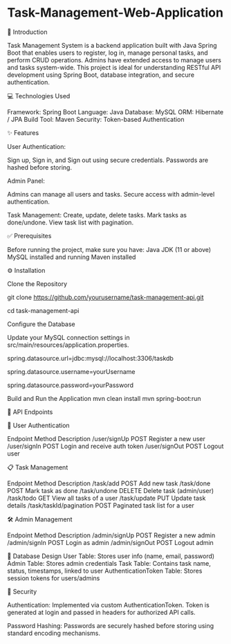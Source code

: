 # Task-Management-Web-Application

📌 Introduction

Task Management System is a backend application built with Java Spring Boot that enables users to register, log in, manage personal tasks, and perform CRUD operations. Admins have extended access to manage users and tasks system-wide.
This project is ideal for understanding RESTful API development using Spring Boot, database integration, and secure authentication.

💻 Technologies Used

Framework: Spring Boot
Language: Java
Database: MySQL
ORM: Hibernate / JPA
Build Tool: Maven
Security: Token-based Authentication

✨ Features

User Authentication:

Sign up, Sign in, and Sign out using secure credentials.
Passwords are hashed before storing.

Admin Panel:

Admins can manage all users and tasks.
Secure access with admin-level authentication.

Task Management:
Create, update, delete tasks.
Mark tasks as done/undone.
View task list with pagination.

✅ Prerequisites

Before running the project, make sure you have:
Java JDK (11 or above)
MySQL installed and running
Maven installed

⚙️ Installation

Clone the Repository

git clone https://github.com/yourusername/task-management-api.git

cd task-management-api

Configure the Database

Update your MySQL connection settings in src/main/resources/application.properties.

spring.datasource.url=jdbc:mysql://localhost:3306/taskdb

spring.datasource.username=yourUsername

spring.datasource.password=yourPassword

Build and Run the Application
mvn clean install
mvn spring-boot:run

📡 API Endpoints

🔐 User Authentication

Endpoint	Method	Description
/user/signUp	POST	Register a new user
/user/signIn	POST	Login and receive auth token
/user/signOut	POST	Logout user

📋 Task Management

Endpoint	Method	Description
/task/add	POST	Add new task
/task/done	POST	Mark task as done
/task/undone	DELETE	Delete task (admin/user)
/task/todo	GET	View all tasks of a user
/task/update	PUT	Update task details
/task/taskId/pagination	POST	Paginated task list for a user

🛠️ Admin Management

Endpoint	Method	Description
/admin/signUp	POST	Register a new admin
/admin/signIn	POST	Login as admin
/admin/signOut	POST	Logout admin

🧩 Database Design
User Table: Stores user info (name, email, password)
Admin Table: Stores admin credentials
Task Table: Contains task name, status, timestamps, linked to user
AuthenticationToken Table: Stores session tokens for users/admins

🔐 Security

Authentication: 
Implemented via custom AuthenticationToken. Token is generated at login and passed in headers for authorized API calls.

Password Hashing: 
Passwords are securely hashed before storing using standard encoding mechanisms.



